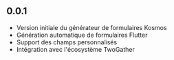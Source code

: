 ## 0.0.1

* Version initiale du générateur de formulaires Kosmos
* Génération automatique de formulaires Flutter
* Support des champs personnalisés
* Intégration avec l'écosystème TwoGather
